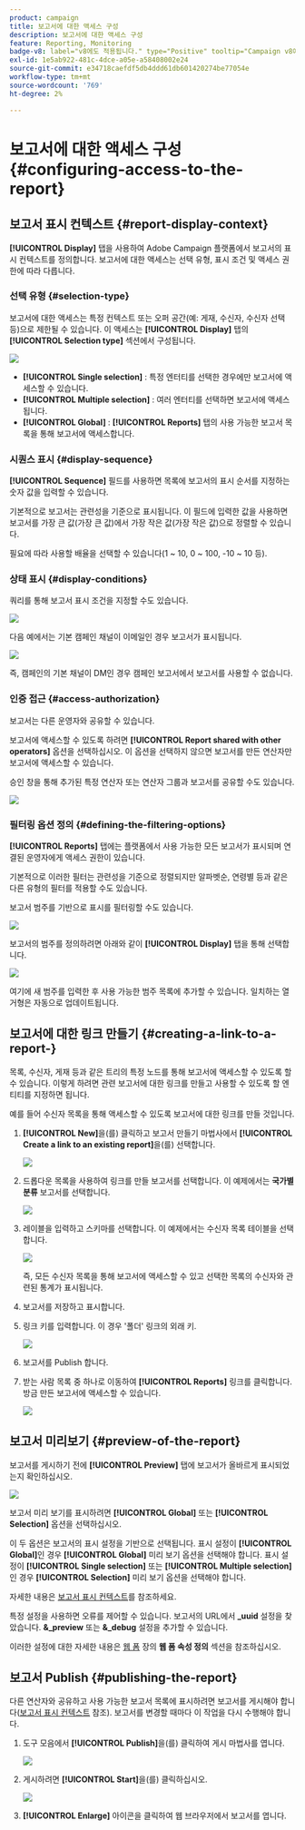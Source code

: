 ```yaml
---
product: campaign
title: 보고서에 대한 액세스 구성
description: 보고서에 대한 액세스 구성
feature: Reporting, Monitoring
badge-v8: label="v8에도 적용됩니다." type="Positive" tooltip="Campaign v8에도 적용됩니다."
exl-id: 1e5ab922-481c-4dce-a05e-a58408002e24
source-git-commit: e34718caefdf5db4ddd61db601420274be77054e
workflow-type: tm+mt
source-wordcount: '769'
ht-degree: 2%

---
```


# 보고서에 대한 액세스 구성{#configuring-access-to-the-report}



## 보고서 표시 컨텍스트 {#report-display-context}

**[!UICONTROL Display]** 탭을 사용하여 Adobe Campaign 플랫폼에서 보고서의 표시 컨텍스트를 정의합니다. 보고서에 대한 액세스는 선택 유형, 표시 조건 및 액세스 권한에 따라 다릅니다.

### 선택 유형 {#selection-type}

보고서에 대한 액세스는 특정 컨텍스트 또는 오퍼 공간(예: 게재, 수신자, 수신자 선택 등)으로 제한될 수 있습니다. 이 액세스는 **[!UICONTROL Display]** 탭의 **[!UICONTROL Selection type]** 섹션에서 구성됩니다.

![](assets/s_ncs_advuser_report_visibility_4.png)

* **[!UICONTROL Single selection]** : 특정 엔터티를 선택한 경우에만 보고서에 액세스할 수 있습니다.
* **[!UICONTROL Multiple selection]** : 여러 엔터티를 선택하면 보고서에 액세스됩니다.
* **[!UICONTROL Global]** : **[!UICONTROL Reports]** 탭의 사용 가능한 보고서 목록을 통해 보고서에 액세스합니다.

### 시퀀스 표시 {#display-sequence}

**[!UICONTROL Sequence]** 필드를 사용하면 목록에 보고서의 표시 순서를 지정하는 숫자 값을 입력할 수 있습니다.

기본적으로 보고서는 관련성을 기준으로 표시됩니다. 이 필드에 입력한 값을 사용하면 보고서를 가장 큰 값(가장 큰 값)에서 가장 작은 값(가장 작은 값)으로 정렬할 수 있습니다.

필요에 따라 사용할 배율을 선택할 수 있습니다(1 ~ 10, 0 ~ 100, -10 ~ 10 등).

### 상태 표시 {#display-conditions}

쿼리를 통해 보고서 표시 조건을 지정할 수도 있습니다.

![](assets/s_ncs_advuser_report_visibility_5.png)

다음 예에서는 기본 캠페인 채널이 이메일인 경우 보고서가 표시됩니다.

![](assets/s_ncs_advuser_report_visibility_6.png)

즉, 캠페인의 기본 채널이 DM인 경우 캠페인 보고서에서 보고서를 사용할 수 없습니다.

### 인증 접근 {#access-authorization}

보고서는 다른 운영자와 공유할 수 있습니다.

보고서에 액세스할 수 있도록 하려면 **[!UICONTROL Report shared with other operators]** 옵션을 선택하십시오. 이 옵션을 선택하지 않으면 보고서를 만든 연산자만 보고서에 액세스할 수 있습니다.

승인 창을 통해 추가된 특정 연산자 또는 연산자 그룹과 보고서를 공유할 수도 있습니다.

![](assets/s_ncs_advuser_report_visibility_8.png)

### 필터링 옵션 정의 {#defining-the-filtering-options}

**[!UICONTROL Reports]** 탭에는 플랫폼에서 사용 가능한 모든 보고서가 표시되며 연결된 운영자에게 액세스 권한이 있습니다.

기본적으로 이러한 필터는 관련성을 기준으로 정렬되지만 알파벳순, 연령별 등과 같은 다른 유형의 필터를 적용할 수도 있습니다.

보고서 범주를 기반으로 표시를 필터링할 수도 있습니다.

![](assets/report_ovv_select_type.png)

보고서의 범주를 정의하려면 아래와 같이 **[!UICONTROL Display]** 탭을 통해 선택합니다.

![](assets/report_select_category.png)

여기에 새 범주를 입력한 후 사용 가능한 범주 목록에 추가할 수 있습니다. 일치하는 열거형은 자동으로 업데이트됩니다.

## 보고서에 대한 링크 만들기 {#creating-a-link-to-a-report-}

목록, 수신자, 게재 등과 같은 트리의 특정 노드를 통해 보고서에 액세스할 수 있도록 할 수 있습니다. 이렇게 하려면 관련 보고서에 대한 링크를 만들고 사용할 수 있도록 할 엔티티를 지정하면 됩니다.

예를 들어 수신자 목록을 통해 액세스할 수 있도록 보고서에 대한 링크를 만들 것입니다.

1. **[!UICONTROL New]**&#x200B;을(를) 클릭하고 보고서 만들기 마법사에서 **[!UICONTROL Create a link to an existing report]**&#x200B;을(를) 선택합니다.

   ![](assets/s_ncs_advuser_report_wizard_link_01.png)

1. 드롭다운 목록을 사용하여 링크를 만들 보고서를 선택합니다. 이 예제에서는 **국가별 분류** 보고서를 선택합니다.

   ![](assets/s_ncs_advuser_report_wizard_link_02.png)

1. 레이블을 입력하고 스키마를 선택합니다. 이 예제에서는 수신자 목록 테이블을 선택합니다.

   ![](assets/s_ncs_advuser_report_wizard_link_03.png)

   즉, 모든 수신자 목록을 통해 보고서에 액세스할 수 있고 선택한 목록의 수신자와 관련된 통계가 표시됩니다.

1. 보고서를 저장하고 표시합니다.
1. 링크 키를 입력합니다. 이 경우 &#39;폴더&#39; 링크의 외래 키.

   ![](assets/s_ncs_advuser_report_wizard_link_04.png)

1. 보고서를 Publish 합니다.
1. 받는 사람 목록 중 하나로 이동하여 **[!UICONTROL Reports]** 링크를 클릭합니다. 방금 만든 보고서에 액세스할 수 있습니다.

   ![](assets/s_ncs_advuser_report_wizard_link_05.png)

## 보고서 미리보기 {#preview-of-the-report}

보고서를 게시하기 전에 **[!UICONTROL Preview]** 탭에 보고서가 올바르게 표시되었는지 확인하십시오.

![](assets/s_ncs_advuser_report_preview_01.png)

보고서 미리 보기를 표시하려면 **[!UICONTROL Global]** 또는 **[!UICONTROL Selection]** 옵션을 선택하십시오.

이 두 옵션은 보고서의 표시 설정을 기반으로 선택됩니다. 표시 설정이 **[!UICONTROL Global]**&#x200B;인 경우 **[!UICONTROL Global]** 미리 보기 옵션을 선택해야 합니다. 표시 설정이 **[!UICONTROL Single selection]** 또는 **[!UICONTROL Multiple selection]**&#x200B;인 경우 **[!UICONTROL Selection]** 미리 보기 옵션을 선택해야 합니다.

자세한 내용은 [보고서 표시 컨텍스트](#report-display-context)를 참조하세요.

특정 설정을 사용하면 오류를 제어할 수 있습니다. 보고서의 URL에서 **_uuid** 설정을 찾았습니다. **&amp;_preview** 또는 **&amp;_debug** 설정을 추가할 수 있습니다.

이러한 설정에 대한 자세한 내용은 [웹 폼](../../web/using/about-web-forms.md) 장의 **웹 폼 속성 정의** 섹션을 참조하십시오.

## 보고서 Publish {#publishing-the-report}

다른 연산자와 공유하고 사용 가능한 보고서 목록에 표시하려면 보고서를 게시해야 합니다([보고서 표시 컨텍스트](#report-display-context) 참조). 보고서를 변경할 때마다 이 작업을 다시 수행해야 합니다.

1. 도구 모음에서 **[!UICONTROL Publish]**&#x200B;을(를) 클릭하여 게시 마법사를 엽니다.

   ![](assets/s_ncs_advuser_report_publish_01.png)

1. 게시하려면 **[!UICONTROL Start]**&#x200B;을(를) 클릭하십시오.

   ![](assets/s_ncs_advuser_report_publish_02.png)

1. **[!UICONTROL Enlarge]** 아이콘을 클릭하여 웹 브라우저에서 보고서를 엽니다.
